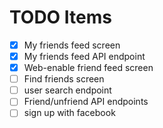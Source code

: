 TODO Items
==========

- [x] My friends feed screen
- [x] My friends feed API endpoint
- [x] Web-enable friend feed screen
- [ ] Find friends screen
- [ ] user search endpoint
- [ ] Friend/unfriend API endpoints
- [ ] sign up with facebook

